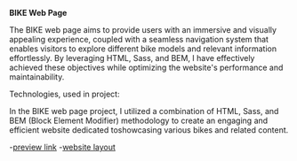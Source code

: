 **BIKE Web Page**

The BIKE web page aims to provide users with an immersive and visually
appealing experience, coupled with a seamless navigation system that enables
visitors to explore different bike models and relevant information effortlessly.
By leveraging HTML, Sass, and BEM, I have effectively achieved these objectives
while optimizing the website's performance and maintainability.

Technologies, used in project:

In the BIKE web page project, I utilized a combination of HTML, Sass, and BEM
(Block Element Modifier) methodology to create an engaging and efficient website
dedicated toshowcasing various bikes and related content.

-[preview link](https://bodyakutsyk.github.io/mybike-landing/)
-[website layout](https://www.figma.com/file/NZQAIydtHo5QkINyGLHNcq/BIKE-New-Version?node-id=0%3A1)


